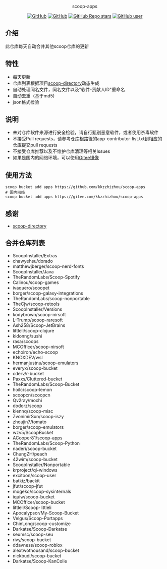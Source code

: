 <p align="center">
  scoop-apps
</p>
<p align="center">
  <a href="https://github.com/kkzzhizhou/scoop-apps/blob/main/LICENSE"><img alt="GitHub" src="https://img.shields.io/github/license/kkzzhizhou/scoop-apps?style=flat-square"/></a>
  <a href="https://github.com/kkzzhizhou/scoop-apps"><img alt="GitHub" src="https://img.shields.io/badge/Readme--Style-standard--repository-brightgreen?style=flat-square&color=f83500"/></a>
  <a href="https://github.com/kkzzhizhou/scoop-apps"><img alt="GitHub Repo stars" src="https://img.shields.io/github/stars/kkzzhizhou/scoop-apps?style=flat-square"/></a>
  <a href="https://github.com/kkzzhizhou"><img alt="GitHub user" src="https://img.shields.io/badge/author-kkzzhizhou-brightgreen?style=flat-square"/></a>
</p>


## 介绍

此仓库每天自动合并其他scoop仓库的更新

## 特性

- 每天更新
- 仓库列表根据项目[scoop-directory](https://github.com/rasa/scoop-directory)动态生成
- 自动处理同名文件，同名文件以及"软件-贡献人ID"重命名
- 自动去重（基于md5)
- json格式检验

## 说明

- 未对仓库软件来源进行安全检验，请自行甄别恶意软件，或者使用杀毒软件
- 不接受Pull requests，请参考仓库根路径的app-contributor-list.txt到相应的仓库提交pull requests
- 不接受仓库推荐以及不维护仓库清理等相关Issues
- 如果是国内的网络环境，可以使用[Gitee镜像](https://gitee.com/kkzzhizhou/scoop-apps)

## 使用方法

```
scoop bucket add apps https://github.com/kkzzhizhou/scoop-apps
# 国内网络
scoop bucket add apps https://gitee.com/kkzzhizhou/scoop-apps
```

## 感谢

- [scoop-directory](https://github.com/rasa/scoop-directory)

## 合并仓库列表

- ScoopInstaller/Extras
- chawyehsu/dorado
- matthewjberger/scoop-nerd-fonts
- ScoopInstaller/Java
- TheRandomLabs/Scoop-Spotify
- Calinou/scoop-games
- ivaquero/scoopet
- borger/scoop-galaxy-integrations
- TheRandomLabs/scoop-nonportable
- TheCjw/scoop-retools
- ScoopInstaller/Versions
- kodybrown/scoop-nirsoft
- L-Trump/scoop-raresoft
- Ash258/Scoop-JetBrains
- littleli/scoop-clojure
- kidonng/sushi
- rasa/scoops
- MCOfficer/scoop-nirsoft
- echoiron/echo-scoop
- KNOXDEV/wsl
- hermanjustnu/scoop-emulators
- everyx/scoop-bucket
- cderv/r-bucket
- Paxxs/Cluttered-bucket
- TheRandomLabs/Scoop-Bucket
- hoilc/scoop-lemon
- scoopcn/scoopcn
- Qv2ray/mochi
- dodorz/scoop
- kiennq/scoop-misc
- ZvonimirSun/scoop-iszy
- zhoujin7/tomato
- borger/scoop-emulators
- wzv5/ScoopBucket
- ACooper81/scoop-apps
- TheRandomLabs/Scoop-Python
- naderi/scoop-bucket
- ChungZH/peach
- 42wim/scoop-bucket
- ScoopInstaller/Nonportable
- krproject/qi-windows
- excitoon/scoop-user
- batkiz/backit
- jfut/scoop-jfut
- mogeko/scoop-sysinternals
- iquiw/scoop-bucket
- MCOfficer/scoop-bucket
- littleli/Scoop-littleli
- Apocalypsor/My-Scoop-Bucket
- Velgus/Scoop-Portapps
- ChinLong/scoop-customize
- Darkatse/Scoop-Darkatse
- seumsc/scoop-seu
- rivy/scoop-bucket
- ddavness/scoop-roblox
- alextwothousand/scoop-bucket
- nickbudi/scoop-bucket
- Darkatse/Scoop-KanColle
